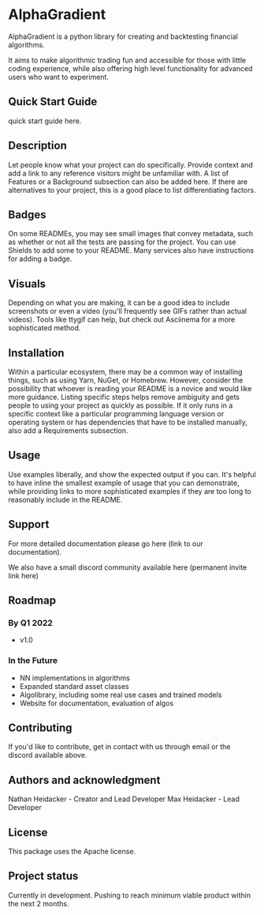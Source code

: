# AlphaGradient

AlphaGradient is a python library for creating and backtesting financial algorithms. 

It aims to make algorithmic trading fun and accessible for those with little coding experience, while also offering high level functionality for advanced users who want to experiment.

## Quick Start Guide
quick start guide here.

## Description
Let people know what your project can do specifically. Provide context and add a link to any reference visitors might be unfamiliar with. A list of Features or a Background subsection can also be added here. If there are alternatives to your project, this is a good place to list differentiating factors.

## Badges
On some READMEs, you may see small images that convey metadata, such as whether or not all the tests are passing for the project. You can use Shields to add some to your README. Many services also have instructions for adding a badge.

## Visuals
Depending on what you are making, it can be a good idea to include screenshots or even a video (you'll frequently see GIFs rather than actual videos). Tools like ttygif can help, but check out Asciinema for a more sophisticated method.

## Installation
Within a particular ecosystem, there may be a common way of installing things, such as using Yarn, NuGet, or Homebrew. However, consider the possibility that whoever is reading your README is a novice and would like more guidance. Listing specific steps helps remove ambiguity and gets people to using your project as quickly as possible. If it only runs in a specific context like a particular programming language version or operating system or has dependencies that have to be installed manually, also add a Requirements subsection.

## Usage
Use examples liberally, and show the expected output if you can. It's helpful to have inline the smallest example of usage that you can demonstrate, while providing links to more sophisticated examples if they are too long to reasonably include in the README.

## Support
For more detailed documentation please go here (link to our documentation).

We also have a small discord community available here (permanent invite link here)

## Roadmap
### By Q1 2022
  - v1.0
### In the Future
 - NN implementations in algorithms
 - Expanded standard asset classes
 - Algolibrary, including some real use cases and trained models
 - Website for documentation, evaluation of algos


## Contributing
If you'd like to contribute, get in contact with us through email or the discord available above.

## Authors and acknowledgment
Nathan Heidacker - Creator and Lead Developer
Max Heidacker - Lead Developer

## License
This package uses the Apache license.

## Project status
Currently in development. Pushing to reach minimum viable product within the next 2 months.

